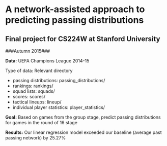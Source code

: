 # A network-assisted approach to predicting passing distributions #
## Final project for CS224W at Stanford University ##
###Autumn 2015###

**Data:** UEFA Champions League 2014-15

Type of data: Relevant directory
* passing distributions: passing_distributions/
* rankings: rankings/
* squad lists: squads/
* scores: scores/
* tactical lineups: lineup/
* individual player statistics: player_statistics/

**Goal:** Based on games from the group stage, predict passing distributions
for games in the round of 16 stage

**Results:** Our linear regression model exceeded our baseline (average past
passing network) by 25.27%

